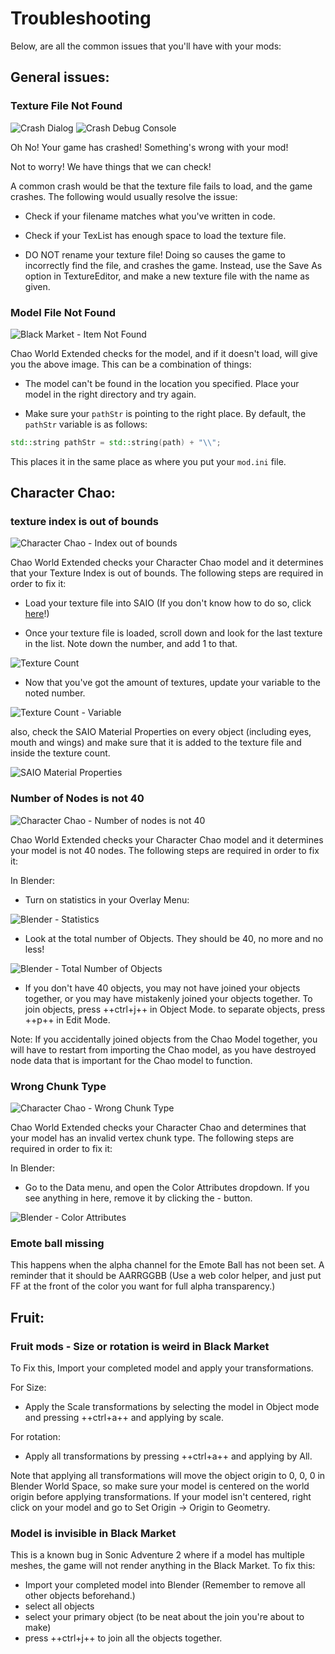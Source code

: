 # Troubleshooting

Below, are all the common issues that you'll have with your mods:

## General issues:

### Texture File Not Found

![Crash Dialog](imgs/SA2_Crash1.png)
![Crash Debug Console](imgs/SA2_Crash2.png)

Oh No! Your game has crashed! Something's wrong with your mod!

Not to worry! We have things that we can check!

A common crash would be that the texture file fails to load, and the game crashes. The following would usually resolve the issue:

* Check if your filename matches what you've written in code.

* Check if your TexList has enough space to load the texture file.

* DO NOT rename your texture file! Doing so causes the game to incorrectly find the file, and crashes the game. Instead, use the Save As option in TextureEditor, and make a new texture file with the name as given.

### Model File Not Found

![Black Market - Item Not Found](imgs/BlackMarket_Missing_Item.png)

Chao World Extended checks for the model, and if it doesn't load, will give you the above image. This can be a combination of things:

* The model can't be found in the location you specified. Place your model in the right directory and try again.

* Make sure your `pathStr` is pointing to the right place.  By default, the `pathStr` variable is as follows:

```cpp
std::string pathStr = std::string(path) + "\\";
```

This places it in the same place as where you put your `mod.ini` file.

## Character Chao:

### texture index is out of bounds

![Character Chao - Index out of bounds](imgs/CharacterChao_IndexOutOfBounds.png)

Chao World Extended checks your Character Chao model and it determines that your Texture Index is out of bounds. The following steps are required in order to fix it:

* Load your texture file into SAIO (If you don't know how to do so, click [here](https://x-hax.github.io/SonicAdventureBlenderIO/guides/texturing/#importing-exporting)!)

* Once your texture file is loaded, scroll down and look for the last texture in the list. Note down the number, and add 1 to that.

![Texture Count](imgs/TextureCount.png)

* Now that you've got the amount of textures, update your variable to the noted number.

![Texture Count - Variable](imgs/TextureCountVariable.png)

also, check the SAIO Material Properties on every object (including eyes, mouth and wings) and make sure that it is added to the texture file and inside the texture count.

![SAIO Material Properties](imgs/TextureCount-SAIO.png)

### Number of Nodes is not 40

![Character Chao - Number of nodes is not 40](imgs/CharacterChao-NumberOfNodes.png)

Chao World Extended checks your Character Chao model and it determines your model is not 40 nodes. The following steps are required in order to fix it:

In Blender:

* Turn on statistics in your Overlay Menu:

![Blender - Statistics](imgs/Blender-Statistics.png)

* Look at the total number of Objects. They should be 40, no more and no less!

![Blender - Total Number of Objects](imgs/Blender-TotalNoOfObjects.png)

* If you don't have 40 objects, you may not have joined your objects together, or you may have mistakenly joined your objects together. To join objects, press ++ctrl+j++ in Object Mode. to separate objects, press ++p++ in Edit Mode.

Note: If you accidentally joined objects from the Chao Model together, you will have to restart from importing the Chao model, as you have destroyed node data that is important for the Chao model to function.

### Wrong Chunk Type

![Character Chao - Wrong Chunk Type](imgs/CharacterChao-WrongChunkType.png)

Chao World Extended checks your Character Chao and determines that your model has an invalid vertex chunk type. The following steps are required in order to fix it:

In Blender:

* Go to the Data menu, and open the Color Attributes dropdown. If you see anything in here, remove it by clicking the - button.

![Blender - Color Attributes](imgs/Blender-RemoveColorAttributes.png)

### Emote ball missing

This happens when the alpha channel for the Emote Ball has not been set. A reminder that it should be AARRGGBB (Use a web color helper, and just put FF at the front of the color you want for full alpha transparency.)

## Fruit:

### Fruit mods - Size or rotation is weird in Black Market

To Fix this, Import your completed model and apply your transformations.

For Size:

* Apply the Scale transformations by selecting the model in Object mode and pressing ++ctrl+a++ and applying by scale.

For rotation:

* Apply all transformations by pressing ++ctrl+a++ and applying by All.

Note that applying all transformations will move the object origin to 0, 0, 0 in Blender World Space, so make sure your model is centered on the world origin before applying transformations.  If your model isn't centered, right click on your model and go to Set Origin -> Origin to Geometry.

### Model is invisible in Black Market

This is a known bug in Sonic Adventure 2 where if a model has multiple meshes, the game will not render anything in the Black Market. To fix this:

* Import your completed model into Blender (Remember to remove all other objects beforehand.)
* select all objects
* select your primary object (to be neat about the join you're about to make)
* press ++ctrl+j++ to join all the objects together.
